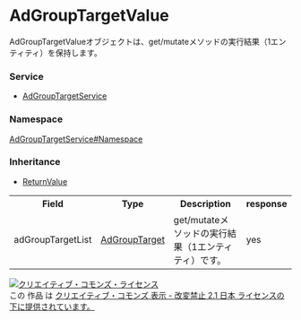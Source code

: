 # AdGroupTargetValue
AdGroupTargetValueオブジェクトは、get/mutateメソッドの実行結果（1エンティティ）を保持します。

### Service
+ [AdGroupTargetService](../../services/AdGroupTargetService.md)

### Namespace
[AdGroupTargetService#Namespace](../../services/AdGroupTargetService.md#namespace)

### Inheritance
+ [ReturnValue](../Common/ReturnValue.md)

<table>
 <tr>
  <th>Field</th>
  <th>Type</th>
  <th>Description</th>
  <th>response</th>
 </tr>
 <tr>
  <td>adGroupTargetList</td>
  <td><a href="./AdGroupTarget.md">AdGroupTarget</a></td>
  <td>get/mutateメソッドの実行結果（1エンティティ）です。</td>
  <td>yes</td>
 </tr>
 </table>

<a rel="license" href="http://creativecommons.org/licenses/by-nd/2.1/jp/"><img alt="クリエイティブ・コモンズ・ライセンス" style="border-width:0" src="https://i.creativecommons.org/l/by-nd/2.1/jp/88x31.png" /></a><br />この 作品 は <a rel="license" href="http://creativecommons.org/licenses/by-nd/2.1/jp/">クリエイティブ・コモンズ 表示 - 改変禁止 2.1 日本 ライセンスの下に提供されています。</a>
